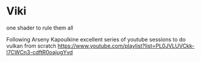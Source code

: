 # Viki
one shader to rule them all

Following Arseny Kapoulkine excellent series of youtube sessions to do vulkan from scratch
https://www.youtube.com/playlist?list=PL0JVLUVCkk-l7CWCn3-cdftR0oajugYvd
